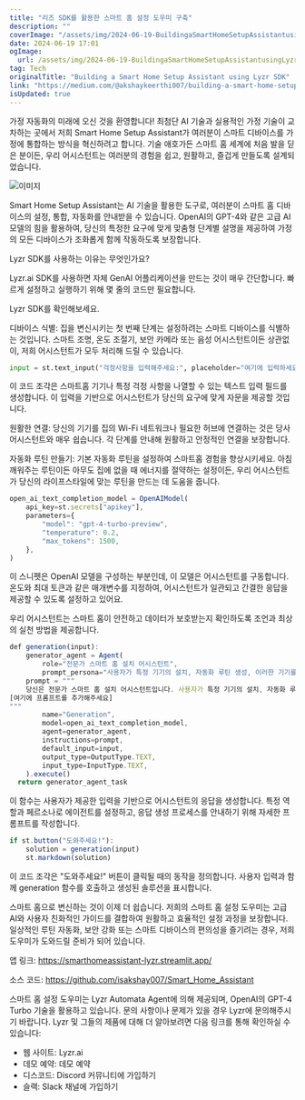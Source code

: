 ```yaml
---
title: "리즈 SDK를 활용한 스마트 홈 설정 도우미 구축"
description: ""
coverImage: "/assets/img/2024-06-19-BuildingaSmartHomeSetupAssistantusingLyzrSDK_0.png"
date: 2024-06-19 17:01
ogImage: 
  url: /assets/img/2024-06-19-BuildingaSmartHomeSetupAssistantusingLyzrSDK_0.png
tag: Tech
originalTitle: "Building a Smart Home Setup Assistant using Lyzr SDK"
link: "https://medium.com/@akshaykeerthi007/building-a-smart-home-setup-assistant-using-lyzr-sdk-fb6a7ec657ab"
isUpdated: true
---
```






가정 자동화의 미래에 오신 것을 환영합니다! 최첨단 AI 기술과 실용적인 가정 기술이 교차하는 곳에서 저희 Smart Home Setup Assistant가 여러분이 스마트 디바이스를 가정에 통합하는 방식을 혁신하려고 합니다. 기술 애호가든 스마트 홈 세계에 처음 발을 딛은 분이든, 우리 어시스턴트는 여러분의 경험을 쉽고, 원활하고, 즐겁게 만들도록 설계되었습니다.

![이미지](/assets/img/2024-06-19-BuildingaSmartHomeSetupAssistantusingLyzrSDK_0.png)

Smart Home Setup Assistant는 AI 기술을 활용한 도구로, 여러분이 스마트 홈 디바이스의 설정, 통합, 자동화를 안내받을 수 있습니다. OpenAI의 GPT-4와 같은 고급 AI 모델의 힘을 활용하여, 당신의 특정한 요구에 맞게 맞춤형 단계별 설명을 제공하여 가정의 모든 디바이스가 조화롭게 함께 작동하도록 보장합니다.

Lyzr SDK를 사용하는 이유는 무엇인가요?

<div class="content-ad"></div>

Lyzr.ai SDK를 사용하면 자체 GenAI 어플리케이션을 만드는 것이 매우 간단합니다. 빠르게 설정하고 실행하기 위해 몇 줄의 코드만 필요합니다.

Lyzr SDK를 확인해보세요.

디바이스 식별: 집을 변신시키는 첫 번째 단계는 설정하려는 스마트 디바이스를 식별하는 것입니다. 스마트 조명, 온도 조절기, 보안 카메라 또는 음성 어시스턴트이든 상관없이, 저희 어시스턴트가 모두 처리해 드릴 수 있습니다.

```python
input = st.text_input("걱정사항을 입력해주세요:", placeholder="여기에 입력하세요")
```

<div class="content-ad"></div>

이 코드 조각은 스마트홈 기기나 특정 걱정 사항을 나열할 수 있는 텍스트 입력 필드를 생성합니다. 이 입력을 기반으로 어시스턴트가 당신의 요구에 맞게 자문을 제공할 것입니다.

원활한 연결: 당신의 기기를 집의 Wi-Fi 네트워크나 필요한 허브에 연결하는 것은 당사 어시스턴트와 매우 쉽습니다. 각 단계를 안내해 원활하고 안정적인 연결을 보장합니다.

자동화 루틴 만들기: 기본 자동화 루틴을 설정하여 스마트홈 경험을 향상시키세요. 아침 깨워주는 루틴이든 아무도 집에 없을 때 에너지를 절약하는 설정이든, 우리 어시스턴트가 당신의 라이프스타일에 맞는 루틴을 만드는 데 도움을 줍니다.

```js
open_ai_text_completion_model = OpenAIModel(
    api_key=st.secrets["apikey"],
    parameters={
        "model": "gpt-4-turbo-preview",
        "temperature": 0.2,
        "max_tokens": 1500,
    },
)
```

<div class="content-ad"></div>

이 스니펫은 OpenAI 모델을 구성하는 부분인데, 이 모델은 어시스턴트를 구동합니다. 온도와 최대 토큰과 같은 매개변수를 지정하여, 어시스턴트가 일관되고 간결한 응답을 제공할 수 있도록 설정하고 있어요.

우리 어시스턴트는 스마트 홈이 안전하고 데이터가 보호받는지 확인하도록 조언과 최상의 실천 방법을 제공합니다.

```js
def generation(input):
    generator_agent = Agent(
        role="전문가 스마트 홈 설치 어시스턴트",
        prompt_persona="사용자가 특정 기기의 설치, 자동화 루틴 생성, 이러한 기기를 원활하게 통합하는 과정을 안내하는 것이 당신의 임무입니다.")
    prompt = """
    당신은 전문가 스마트 홈 설치 어시스턴트입니다. 사용자가 특정 기기의 설치, 자동화 루틴 생성 및 이러한 기기를 완벽하게 통합하는 과정을 안내하는 것이 당신의 임무입니다.
[여기에 프롬프트를 추가해주세요]
"""
        name="Generation",
        model=open_ai_text_completion_model,
        agent=generator_agent,
        instructions=prompt,
        default_input=input,
        output_type=OutputType.TEXT,
        input_type=InputType.TEXT,
    ).execute()
  return generator_agent_task
```

이 함수는 사용자가 제공한 입력을 기반으로 어시스턴트의 응답을 생성합니다. 특정 역할과 페르소나로 에이전트를 설정하고, 응답 생성 프로세스를 안내하기 위해 자세한 프롬프트를 작성합니다.

<div class="content-ad"></div>

```js
if st.button("도와주세요!"):
    solution = generation(input)
    st.markdown(solution)
```

이 코드 조각은 "도와주세요!" 버튼이 클릭될 때의 동작을 정의합니다. 사용자 입력과 함께 generation 함수를 호출하고 생성된 솔루션을 표시합니다.

스마트 홈으로 변신하는 것이 이제 더 쉽습니다. 저희의 스마트 홈 설정 도우미는 고급 AI와 사용자 친화적인 가이드를 결합하여 원활하고 효율적인 설정 과정을 보장합니다. 일상적인 루틴 자동화, 보안 강화 또는 스마트 디바이스의 편의성을 즐기려는 경우, 저희 도우미가 도와드릴 준비가 되어 있습니다.

앱 링크: https://smarthomeassistant-lyzr.streamlit.app/


<div class="content-ad"></div>

소스 코드: https://github.com/isakshay007/Smart_Home_Assistant

스마트 홈 설정 도우미는 Lyzr Automata Agent에 의해 제공되며, OpenAI의 GPT-4 Turbo 기술을 활용하고 있습니다. 문의 사항이나 문제가 있을 경우 Lyzr에 문의해주시기 바랍니다. Lyzr 및 그들의 제품에 대해 더 알아보려면 다음 링크를 통해 확인하실 수 있습니다:

- 웹 사이트: Lyzr.ai
- 데모 예약: 데모 예약
- 디스코드: Discord 커뮤니티에 가입하기
- 슬랙: Slack 채널에 가입하기